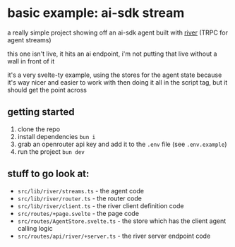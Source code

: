 # basic example: ai-sdk stream

a really simple project showing off an ai-sdk agent built with [river](https://github.com/bmdavis419/river) (TRPC for agent streams)

this one isn't live, it hits an ai endpoint, i'm not putting that live without a wall in front of it

it's a very svelte-ty example, using the stores for the agent state because it's way nicer and easier to work with then doing it all in the script tag, but it should get the point across

## getting started

1. clone the repo
2. install dependencies `bun i`
3. grab an openrouter api key and add it to the `.env` file (see `.env.example`)
4. run the project `bun dev`

## stuff to go look at:

- `src/lib/river/streams.ts` - the agent code
- `src/lib/river/router.ts` - the router code
- `src/lib/river/client.ts` - the river client definition code
- `src/routes/+page.svelte` - the page code
- `src/routes/AgentStore.svelte.ts` - the store which has the client agent calling logic
- `src/routes/api/river/+server.ts` - the river server endpoint code

